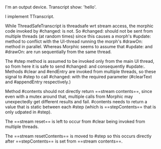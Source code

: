 I'm an output device.    Transcript show: 'hello'.I implement TTranscript.While ThreadSafeTranscript is threadsafe wrt stream access, the morphic code invoked by #changed: is not. So #changed: should not be sent from multiple threads (at random times) since this causes a morph's #update: method to conflict with the UI-thread running the morph's #drawOn: method in parallel. Whereas Morphic seems to assume that #update: and #drawOn: are run sequentially from the same thread.The #step method is assumed to be invoked only from the main UI thread, so from here it is safe to send #changed: and consequently #update:. Methods #clear and #endEntry are invoked from multiple threads, so these signal to #step to call #changed: with the required parameter (#clearText and #appendEntry respectively.)Method #contents should not directly return ==stream contents==, since even with a mutex around that, multiple calls from Morphic may unexpectedly get different results and fail.  #contents needs to return a value that is static between each #step (which is ==stepContents== that is only udpated in #step).The ==stream reset== is left to occur from #clear being invoked from multiple threads. The ==stream resetContents== is moved to #step so this occurs directly after ==stepContents== is set from ==stream contents==.